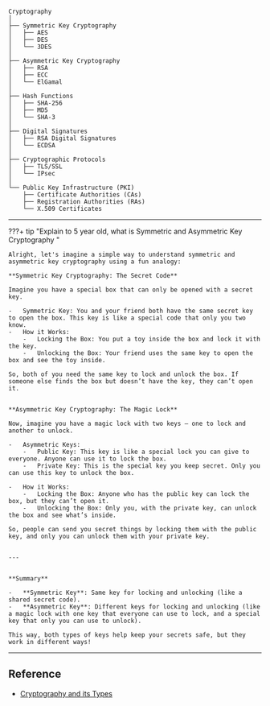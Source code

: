 



```
Cryptography
│
├── Symmetric Key Cryptography
│   ├── AES
│   ├── DES
│   └── 3DES
│
├── Asymmetric Key Cryptography
│   ├── RSA
│   ├── ECC
│   └── ElGamal
│
├── Hash Functions
│   ├── SHA-256
│   ├── MD5
│   └── SHA-3
│
├── Digital Signatures
│   ├── RSA Digital Signatures
│   └── ECDSA
│
├── Cryptographic Protocols
│   ├── TLS/SSL
│   └── IPsec
│
└── Public Key Infrastructure (PKI)
    ├── Certificate Authorities (CAs)
    ├── Registration Authorities (RAs)
    └── X.509 Certificates
```



---


???+ tip "Explain to 5 year old, what is Symmetric and Asymmetric Key Cryptography "

    Alright, let's imagine a simple way to understand symmetric and asymmetric key cryptography using a fun analogy:

    **Symmetric Key Cryptography: The Secret Code**

    Imagine you have a special box that can only be opened with a secret key.

    -   Symmetric Key: You and your friend both have the same secret key to open the box. This key is like a special code that only you two know.
    -   How it Works:
        -   Locking the Box: You put a toy inside the box and lock it with the key.
        -   Unlocking the Box: Your friend uses the same key to open the box and see the toy inside.

    So, both of you need the same key to lock and unlock the box. If someone else finds the box but doesn’t have the key, they can’t open it.


    **Asymmetric Key Cryptography: The Magic Lock**

    Now, imagine you have a magic lock with two keys – one to lock and another to unlock.

    -   Asymmetric Keys:
        -   Public Key: This key is like a special lock you can give to everyone. Anyone can use it to lock the box.
        -   Private Key: This is the special key you keep secret. Only you can use this key to unlock the box.

    -   How it Works:
        -   Locking the Box: Anyone who has the public key can lock the box, but they can’t open it.
        -   Unlocking the Box: Only you, with the private key, can unlock the box and see what’s inside.

    So, people can send you secret things by locking them with the public key, and only you can unlock them with your private key.


    ---


    **Summary**

    -   **Symmetric Key**: Same key for locking and unlocking (like a shared secret code).
    -   **Asymmetric Key**: Different keys for locking and unlocking (like a magic lock with one key that everyone can use to lock, and a special key that only you can use to unlock).
    
    This way, both types of keys help keep your secrets safe, but they work in different ways!






---


## Reference

- [Cryptography and its Types](https://www.geeksforgeeks.org/cryptography-and-its-types/)



